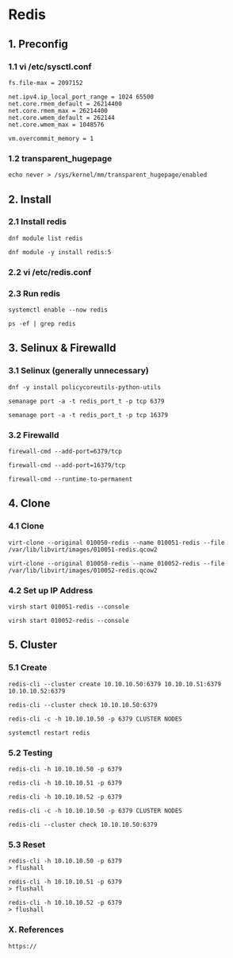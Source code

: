 # Redis


## 1. Preconfig

### 1.1 vi /etc/sysctl.conf

    fs.file-max = 2097152
    
    net.ipv4.ip_local_port_range = 1024 65500
    net.core.rmem_default = 26214400
    net.core.rmem_max = 26214400
    net.core.wmem_default = 262144
    net.core.wmem_max = 1048576
    
    vm.overcommit_memory = 1
            
### 1.2 transparent_hugepage

    echo never > /sys/kernel/mm/transparent_hugepage/enabled

## 2. Install

### 2.1 Install redis

    dnf module list redis
    
    dnf module -y install redis:5
            
### 2.2 vi /etc/redis.conf


### 2.3 Run redis

    systemctl enable --now redis
    
    ps -ef | grep redis


## 3. Selinux & Firewalld

### 3.1 Selinux (generally unnecessary)

    dnf -y install policycoreutils-python-utils
    
    semanage port -a -t redis_port_t -p tcp 6379
    
    semanage port -a -t redis_port_t -p tcp 16379


### 3.2 Firewalld

    firewall-cmd --add-port=6379/tcp
    
    firewall-cmd --add-port=16379/tcp
    
    firewall-cmd --runtime-to-permanent


## 4. Clone

### 4.1 Clone

    virt-clone --original 010050-redis --name 010051-redis --file /var/lib/libvirt/images/010051-redis.qcow2
    
    virt-clone --original 010050-redis --name 010052-redis --file /var/lib/libvirt/images/010052-redis.qcow2

### 4.2 Set up IP Address

    virsh start 010051-redis --console
    
    virsh start 010052-redis --console

## 5. Cluster

### 5.1 Create

    redis-cli --cluster create 10.10.10.50:6379 10.10.10.51:6379 10.10.10.52:6379
    
    redis-cli --cluster check 10.10.10.50:6379
    
    redis-cli -c -h 10.10.10.50 -p 6379 CLUSTER NODES
    
    systemctl restart redis

### 5.2 Testing

    redis-cli -h 10.10.10.50 -p 6379
    
    redis-cli -h 10.10.10.51 -p 6379
    
    redis-cli -h 10.10.10.52 -p 6379
    
    redis-cli -c -h 10.10.10.50 -p 6379 CLUSTER NODES
    
    redis-cli --cluster check 10.10.10.50:6379

### 5.3 Reset

    redis-cli -h 10.10.10.50 -p 6379
    > flushall
    
    redis-cli -h 10.10.10.51 -p 6379
    > flushall
    
    redis-cli -h 10.10.10.52 -p 6379
    > flushall

### X. References

    https://

